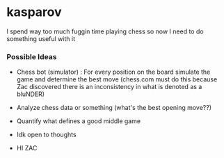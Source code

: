 # kasparov
I spend way too much fuggin time playing chess so now I need to do something useful with it

### Possible Ideas
- Chess bot (simulator) : For every position on the board simulate the game and determine the best move (chess.com must do this because Zac discovered there is an inconsistency in what is denoted as a bluNDER)
- Analyze chess data or something (what's the best opening move??) 
- Quantify what defines a good middle game 
- Idk open to thoughts

- HI ZAC


